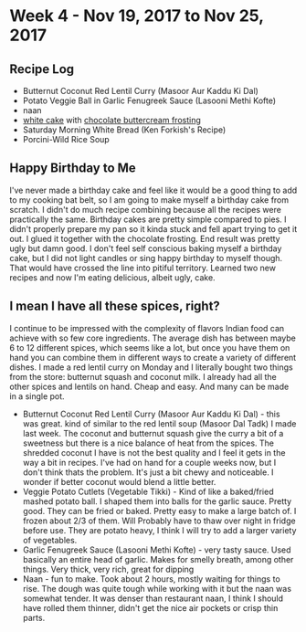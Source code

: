 # Week 4 - Nov 19, 2017 to Nov 25, 2017

## Recipe Log
* Butternut Coconut Red Lentil Curry (Masoor Aur Kaddu Ki Dal)
* Potato Veggie Ball in Garlic Fenugreek Sauce (Lasooni Methi Kofte)
* naan
* [white cake](../../../1-recipes/sweets/basic_white_cake.md) with [chocolate buttercream frosting](../../../1-recipes/sweets/chocolate_buttercream_frosting.md)
* Saturday Morning White Bread (Ken Forkish's Recipe)
* Porcini-Wild Rice Soup


## Happy Birthday to Me
I've never made a birthday cake and feel like it would be a good thing to add to my cooking bat belt, so I am going to make myself a birthday cake from scratch. I didn't do much recipe combining because all the recipes were practically the same. Birthday cakes are pretty simple compared to pies. I didn't properly prepare my pan so it kinda stuck and fell apart trying to get it out. I glued it together with the chocolate frosting. End result was pretty ugly but damn good. I don't feel self conscious baking myself a birthday cake, but I did not light candles or sing happy birthday to myself though. That would have crossed the line into pitiful territory. Learned two new recipes and now I'm eating delicious, albeit ugly, cake.

## I mean I have all these spices, right?
I continue to be impressed with the complexity of flavors Indian food can achieve with so few core ingredients. The average dish has between maybe 6 to 12 different spices, which seems like a lot, but once you have them on hand you can combine them in different ways to create a variety of different dishes. I made a red lentil curry on Monday and I literally bought two things from the store: butternut squash and coconut milk. I already had all the other spices and lentils on hand. Cheap and easy. And many can be made in a single pot.

* Butternut Coconut Red Lentil Curry (Masoor Aur Kaddu Ki Dal) - this was great. kind of similar to the red lentil soup (Masoor Dal Tadk) I made last week. The coconut and butternut squash give the curry a bit of a sweetness but there is a nice balance of heat from the spices. The shredded coconut I have is not the best quality and I feel it gets in the way a bit in recipes. I've had on hand for a couple weeks now, but I don't think thats the problem. It's just a bit chewy and noticeable. I wonder if better coconut would blend a little better.
* Veggie Potato Cutlets (Vegetable Tikki) - Kind of like a baked/fried mashed potato ball. I shaped them into balls for the garlic sauce. Pretty good. They can be fried or baked. Pretty easy to make a large batch of. I frozen about 2/3 of them. Will Probably have to thaw over night in fridge before use. They are potato heavy, I think I will try to add a larger variety of vegetables.
* Garlic Fenugreek Sauce (Lasooni Methi Kofte) - very tasty sauce. Used basically an entire head of garlic. Makes for smelly breath, among other things. Very thick, very rich, great for dipping
* Naan - fun to make. Took about 2 hours, mostly waiting for things to rise. The dough was quite tough while working with it but the naan was somewhat tender. It was denser than restaurant naan, I think I should have rolled them thinner, didn't get the nice air pockets or crisp thin parts.
